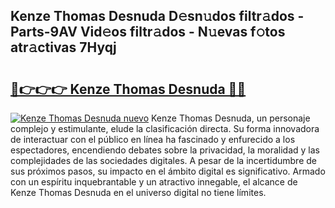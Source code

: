 ## Kenze Thomas Desnuda D𝚎sn𝚞dos filtr𝚊dos - Parts-9AV Vid𝚎os filtr𝚊dos - N𝚞evas f𝚘tos atr𝚊ctivas 7Hyqj

# <h2><a href="http://mb8kcz.tromn.icu/?c=Kenze+Thomas+Desnuda">🔗👉👉👉 Kenze Thomas Desnuda 🔗🔗</a></h2>

[![Kenze Thomas Desnuda nuevo](https://i.imgur.com/pEAQMta.gif)](http://mb8kcz.tromn.icu/?c=Kenze+Thomas+Desnuda)
Kenze Thomas Desnuda, un personaje complejo y estimulante, elude la clasificación directa. Su forma innovadora de interactuar con el público en línea ha fascinado y enfurecido a los espectadores, encendiendo debates sobre la privacidad, la moralidad y las complejidades de las sociedades digitales. A pesar de la incertidumbre de sus próximos pasos, su impacto en el ámbito digital es significativo. Armado con un espíritu inquebrantable y un atractivo innegable, el alcance de Kenze Thomas Desnuda en el universo digital no tiene límites.
